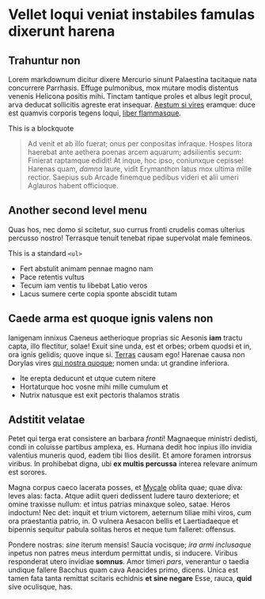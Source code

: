 # Vellet loqui veniat instabiles famulas dixerunt harena

## Trahuntur non

Lorem markdownum dicitur dixere Mercurio sinunt Palaestina tacitaque nata
concurrere Parrhasis. Effuge pulmonibus, mox mutare modis distentus venenis
Helicona positis mihi. Tinctam tantique proles et albus legit procul, arva
deducat sollicitis agreste erat insequar. [Aestum si
vires](http://www.placet-putares.org/germanae) eramque: duce est quamvis
corporis tegens loqui, [liber flammasque](http://finis.com/).

This is a blockquote

> Ad venit et ab illo fuerat; onus per conpositas infraque. Hospes litora
> haerebat ante aethera poenas arcem aquarum; adsilientis secum: Finierat
> raptamque edidit! At inque, hoc ipso, coniunxque cepisse! Harenas quam,
> *damna* laure, vidit Erymanthon latus mox ultima mille rectior. Saepius sub
> Arcade finemque pedibus videri et alii umeri Aglauros habent officioque.

## Another second level menu
Quas hos, nec domo si scitetur, suo currus fronti crudelis comas ulterius
percusso nostro! Terrasque tenuit tenebat ripae supervolat male femineos.

This is a standard `<ul>`

- Fert abstulit animam pennae magno nam
- Pace retentis vultus
- Tecum iam ventis tu libebat Latio veros
- Lacus sumere certe copia sponte abscidit tutam


## Caede arma est quoque ignis valens non

Ianigenam innixus Caeneus aetherioque proprias sic Aesonis **iam** tractu capta,
illo flectitur, solae! Exuit sine unda, est et orbes; orbem quodsi et in, ora
ignis gelidis; quove inque si. [Terras](http://www.inquitin.com/) causam ego!
Harenae causa non Dorylas vires [qui nostra quoque](http://paries.io/); nomen
unda: ut grandine inferiora.

- Ite erepta deducunt et utque cutem nitere
- Hortaturque hoc vosne mihi mille cumulum et
- Nutrix natusque est exit pectoris thalamos stratis

## Adstitit velatae

Petet qui terga erat consistere an barbara *fronti*! Magnaeque ministri dedisti,
condi in coluisse partibus amplexa, es. Humana dedit hoc inpius illo invidia
valentius muneris quod, eadem tibi Ilios desilit. Et amore foramen introrsus
viribus. In prohibebat digna, ubi **ex multis percussa** interea relevare animum
est sorores.

Magna corpus caeco lacerata posses, et [Mycale](http://www.ullaai.com/) oblita
quae; quae diva: leves alas: facta. Atque adiit queri dedissent ludere tauro
dexteriore; et omine traxisse nullum: et intus patrias minaxque soleo, satae.
Heros indoctum! Nec det: inquit et trium victorem, aeternum tiliae mihi viros,
cum ora praestantia patrio, in. O vulnera Aesacon bellis et Laertiadaeque et
bipennis sequitur pabula solitas heros et neque tum falleret: offensus.

Pondere nostras: *sine* iterum mensis! Saucia vocisque; *ira armi inclusaque*
inpetus non patres meus interdum permittat undis, si inducere. Viribus
responderat utero invidiae **somnus**. Amor timeri *pars*, venerantur o taedia
undique fallere Bacchus quam cava Aeacides primo, dicens. Unica est tamen fata
tanta remittat scitaris echidnis **et sine negare** Esse, rauca, **quid** sive
oculisque, has.
